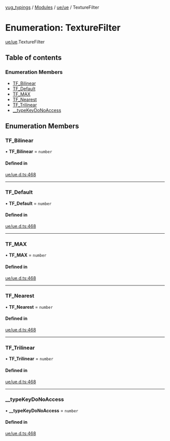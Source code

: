 [yug_typings](../README.md) / [Modules](../modules.md) / [ue/ue](../modules/ue_ue.md) / TextureFilter

# Enumeration: TextureFilter

[ue/ue](../modules/ue_ue.md).TextureFilter

## Table of contents

### Enumeration Members

- [TF\_Bilinear](ue_ue.TextureFilter.md#tf_bilinear)
- [TF\_Default](ue_ue.TextureFilter.md#tf_default)
- [TF\_MAX](ue_ue.TextureFilter.md#tf_max)
- [TF\_Nearest](ue_ue.TextureFilter.md#tf_nearest)
- [TF\_Trilinear](ue_ue.TextureFilter.md#tf_trilinear)
- [\_\_typeKeyDoNoAccess](ue_ue.TextureFilter.md#__typekeydonoaccess)

## Enumeration Members

### TF\_Bilinear

• **TF\_Bilinear** = `number`

#### Defined in

[ue/ue.d.ts:468](https://github.com/YugMetaverse/yug_typings/blob/25cad34/ue/ue.d.ts#L468)

___

### TF\_Default

• **TF\_Default** = `number`

#### Defined in

[ue/ue.d.ts:468](https://github.com/YugMetaverse/yug_typings/blob/25cad34/ue/ue.d.ts#L468)

___

### TF\_MAX

• **TF\_MAX** = `number`

#### Defined in

[ue/ue.d.ts:468](https://github.com/YugMetaverse/yug_typings/blob/25cad34/ue/ue.d.ts#L468)

___

### TF\_Nearest

• **TF\_Nearest** = `number`

#### Defined in

[ue/ue.d.ts:468](https://github.com/YugMetaverse/yug_typings/blob/25cad34/ue/ue.d.ts#L468)

___

### TF\_Trilinear

• **TF\_Trilinear** = `number`

#### Defined in

[ue/ue.d.ts:468](https://github.com/YugMetaverse/yug_typings/blob/25cad34/ue/ue.d.ts#L468)

___

### \_\_typeKeyDoNoAccess

• **\_\_typeKeyDoNoAccess** = `number`

#### Defined in

[ue/ue.d.ts:468](https://github.com/YugMetaverse/yug_typings/blob/25cad34/ue/ue.d.ts#L468)
